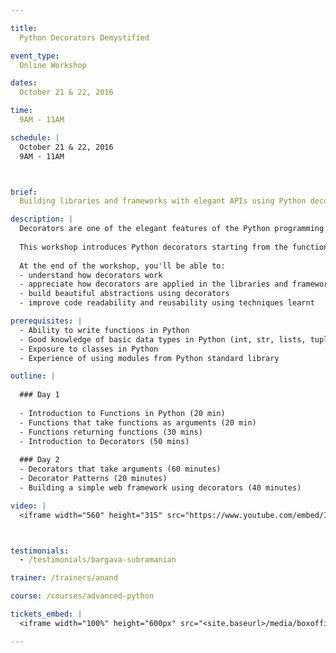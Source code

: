 ```yaml
---

title:
  Python Decorators Demystified

event_type:
  Online Workshop

dates:
  October 21 & 22, 2016

time:
  9AM - 11AM

schedule: |
  October 21 & 22, 2016  
  9AM - 11AM



brief:
  Building libraries and frameworks with elegant APIs using Python decorators.

description: |
  Decorators are one of the elegant features of the Python programming language. They are heavily used in modern libraries and frameworks to create elegant APIs. 
  
  This workshop introduces Python decorators starting from the functional programming concepts to writing practical decorators using lot of examples and exercises. 
  
  At the end of the workshop, you'll be able to:
  - understand how decorators work
  - appreciate how decorators are applied in the libraries and frameworks that you use
  - build beautiful abstractions using decorators
  - improve code readability and reusability using techniques learnt

prerequisites: |
  - Ability to write functions in Python
  - Good knowledge of basic data types in Python (int, str, lists, tuples)
  - Exposure to classes in Python
  - Experience of using modules from Python standard library

outline: |
  
  ### Day 1
  
  - Introduction to Functions in Python (20 min)
  - Functions that take functions as arguments (20 min)
  - Functions returning functions (30 mins)
  - Introduction to Decorators (50 mins)
  
  ### Day 2
  - Decorators that take arguments (60 minutes)
  - Decorator Patterns (20 minutes)
  - Building a simple web framework using decorators (40 minutes)

video: |
  <iframe width="560" height="315" src="https://www.youtube.com/embed/I_oZv55j0EU?rel=0&amp;controls=0&amp;showinfo=0" frameborder="0" allowfullscreen></iframe>



testimonials:
  - /testimonials/bargava-subramanian

trainer: /trainers/anand

course: /courses/advanced-python

tickets_embed: |
  <iframe width="100%" height="600px" src="<site.baseurl>/media/boxoffice.html" frameborder="0"></iframe>

---
```


